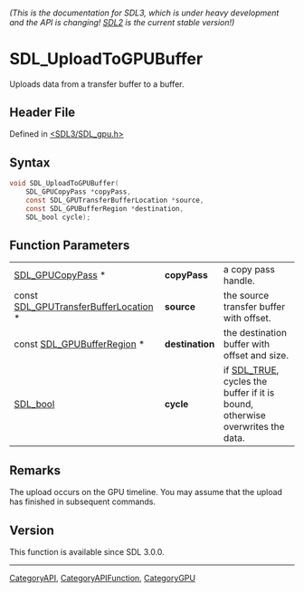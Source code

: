 ###### (This is the documentation for SDL3, which is under heavy development and the API is changing! [SDL2](https://wiki.libsdl.org/SDL2/) is the current stable version!)
# SDL_UploadToGPUBuffer

Uploads data from a transfer buffer to a buffer.

## Header File

Defined in [<SDL3/SDL_gpu.h>](https://github.com/libsdl-org/SDL/blob/main/include/SDL3/SDL_gpu.h)

## Syntax

```c
void SDL_UploadToGPUBuffer(
    SDL_GPUCopyPass *copyPass,
    const SDL_GPUTransferBufferLocation *source,
    const SDL_GPUBufferRegion *destination,
    SDL_bool cycle);
```

## Function Parameters

|                                                                        |                 |                                                                                           |
| ---------------------------------------------------------------------- | --------------- | ----------------------------------------------------------------------------------------- |
| [SDL_GPUCopyPass](SDL_GPUCopyPass) *                                   | **copyPass**    | a copy pass handle.                                                                       |
| const [SDL_GPUTransferBufferLocation](SDL_GPUTransferBufferLocation) * | **source**      | the source transfer buffer with offset.                                                   |
| const [SDL_GPUBufferRegion](SDL_GPUBufferRegion) *                     | **destination** | the destination buffer with offset and size.                                              |
| [SDL_bool](SDL_bool)                                                   | **cycle**       | if [SDL_TRUE](SDL_TRUE), cycles the buffer if it is bound, otherwise overwrites the data. |

## Remarks

The upload occurs on the GPU timeline. You may assume that the upload has
finished in subsequent commands.

## Version

This function is available since SDL 3.0.0.

----
[CategoryAPI](CategoryAPI), [CategoryAPIFunction](CategoryAPIFunction), [CategoryGPU](CategoryGPU)

